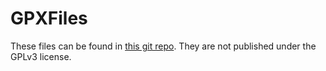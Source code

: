 # GPXFiles

These files can be found in [this git repo](https://github.com/gps-touring/sample-gpx). They are not published under the GPLv3 license.
